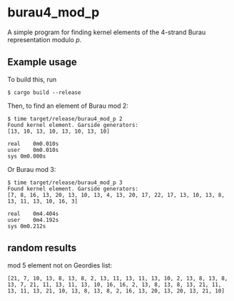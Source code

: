 # burau4_mod_p

A simple program for finding kernel elements of the 4-strand Burau representation modulo $p$.

## Example usage

To build this, run
```
$ cargo build --release
```

Then, to find an element of Burau mod 2:
```
$ time target/release/burau4_mod_p 2
Found kernel element. Garside generators:
[13, 10, 13, 10, 13, 10, 13, 10]

real	0m0.010s
user	0m0.010s
sys	0m0.000s
```
Or Burau mod 3:

```
$ time target/release/burau4_mod_p 3
Found kernel element. Garside generators:
[7, 8, 16, 13, 20, 13, 10, 13, 4, 13, 20, 17, 22, 17, 13, 10, 13, 8, 13, 11, 13, 10, 16, 3]

real	0m4.404s
user	0m4.192s
sys	0m0.212s
```


## random results

mod 5 element not on Geordies list:
```
[21, 7, 10, 13, 8, 13, 8, 2, 13, 11, 13, 11, 13, 10, 2, 13, 8, 13, 8, 13, 7, 21, 11, 13, 11, 13, 10, 16, 16, 2, 13, 8, 13, 8, 13, 21, 11, 13, 11, 13, 21, 10, 13, 8, 13, 8, 2, 16, 13, 20, 13, 20, 13, 21, 10]
```

